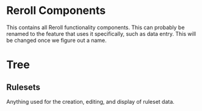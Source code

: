 # Reroll Components
This contains all Reroll functionality components. This can probably be renamed to the feature that uses it specifically, such as data entry. This will be changed once we figure out a name.

# Tree
## Rulesets
Anything used for the creation, editing, and display of ruleset data. 